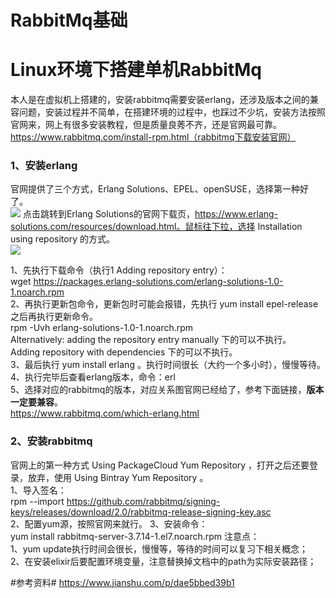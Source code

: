 # RabbitMq基础 #


# Linux环境下搭建单机RabbitMq #
本人是在虚拟机上搭建的，安装rabbitmq需要安装erlang，还涉及版本之间的兼容问题，安装过程并不简单，在搭建环境的过程中，也踩过不少坑，安装方法按照官网来，网上有很多安装教程，但是质量良莠不齐，还是官网最可靠。  
https://www.rabbitmq.com/install-rpm.html（rabbitmq下载安装官网）  
### 1、安装erlang  ### 
官网提供了三个方式，Erlang Solutions、EPEL、openSUSE，选择第一种好了。  
![](https://raw.githubusercontent.com/zhaoxiaofa/xiaofa-java-learn/master/pictures/rabbitmq/rabbitmq-erlang.jpg)
点击跳转到Erlang Solutions的官网下载页，https://www.erlang-solutions.com/resources/download.html。鼠标往下拉，选择 Installation using repository 的方式。  
![](https://raw.githubusercontent.com/zhaoxiaofa/xiaofa-java-learn/master/pictures/rabbitmq/rabbitmq-erlang-solution.jpg)  

1、先执行下载命令（执行1 Adding repository entry）：  
wget https://packages.erlang-solutions.com/erlang-solutions-1.0-1.noarch.rpm  
2、再执行更新包命令，更新包时可能会报错，先执行 yum install epel-release 之后再执行更新命令。  
rpm -Uvh erlang-solutions-1.0-1.noarch.rpm  
Alternatively: adding the repository entry manually 下的可以不执行。  
Adding repository with dependencies 下的可以不执行。  
3、最后执行 yum install erlang 。执行时间很长（大约一个多小时），慢慢等待。  
4、执行完毕后查看erlang版本，命令：erl  
5、选择对应的rabbitmq的版本，对应关系图官网已经给了，参考下面链接，**版本一定要兼容**。  
https://www.rabbitmq.com/which-erlang.html  

### 2、安装rabbitmq ###
官网上的第一种方式 Using PackageCloud Yum Repository ，打开之后还要登录，放弃，使用 Using Bintray Yum Repository 。  
1、导入签名：  
rpm --import https://github.com/rabbitmq/signing-keys/releases/download/2.0/rabbitmq-release-signing-key.asc  
2、配置yum源，按照官网来就行。
3、安装命令：  
yum install rabbitmq-server-3.7.14-1.el7.noarch.rpm
注意点：  
1、yum update执行时间会很长，慢慢等，等待的时间可以复习下相关概念；  
2、在安装elixir后要配置环境变量，注意替换掉文档中的path为实际安装路径；




#参考资料#
https://www.jianshu.com/p/dae5bbed39b1